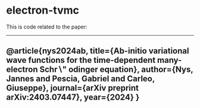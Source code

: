 # electron-tvmc

This is code related to the paper:

---
@article{nys2024ab,
  title={Ab-initio variational wave functions for the time-dependent many-electron Schr$\backslash$" odinger equation},
  author={Nys, Jannes and Pescia, Gabriel and Carleo, Giuseppe},
  journal={arXiv preprint arXiv:2403.07447},
  year={2024}
}
---
